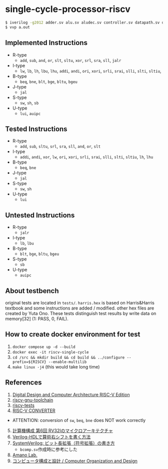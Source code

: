 # single-cycle-processor-riscv

```bash
$ iverilog -g2012 adder.sv alu.sv aludec.sv controller.sv datapath.sv dmem.sv extend.sv flopenr.sv flopr.sv imem.sv maindecoder.sv mux2.sv mux3.sv mux4.sv regfile.sv riscvsingle.sv testbench.sv top.sv bcomp.sv
$ vvp a.out
```

## Implemented Instructions
- R-type
  - `add`, `sub`, `and`, `or`, `slt`, `sltu`, `xor`, `srl`, `sra`, `sll`, `jalr`
- I-type
  - `lw`, `lb`, `lh`, `lbu`, `lhu`, `addi`, `andi`, `ori`, `xori`, `srli`, `srai`, `slli`, `slti`, `sltiu`,
- B-type
  - `beq`, `bne`, `blt`, `bge`, `bltu`, `bgeu`
- J-type
  - `jal`
- S-type
  - `sw`, `sh`, `sb`
- U-type
  - `lui`, `auipc`

## Tested Instructions
- R-type
  - `add`, `sub`, `sltu`, `srl`, `sra`, `sll`, `and`, `or`, `slt`
- I-type
  - `addi`, `andi`, `xor`, `lw`, `ori`, `xori`, `srli`, `srai`, `slli`, `slti`, `sltiu`, `lh`, `lhu`
- B-type
  - `beq`, `bne`
- J-type
  - `jal`
- S-type
  - `sw`, `sh`
- U-type
  - `lui`


## Untested Instructions
- R-type
  - `jalr`
- I-type
  - `lb`, `lbu`
- B-type
  - `blt`, `bge`, `bltu`, `bgeu`
- S-type
  - `sb`
- U-type
  - `auipc`

## About testbench
original tests are located in `tests/`.
`harris.hex` is based on Harris&Harris textbook and some instructions are added / modified.
other hex files are created by Yuta Ono.
These tests distinguish test results by write data on memory[32] (1: PASS, 0, FAIL).

## How to create docker environment for test
1. `docker compose up -d --build`
2. `docker exec -it riscv-single-cycle`
3. `cd /src && mkdir build && cd build && ../configure --prefix=${RISCV} --enable-multilib`
4. `make linux -j4` (this would take long time)

## References
1. [Digital Design and Computer Architecture RISC-V Edition](https://www.amazon.co.jp/Digital-Design-Computer-Architecture-RISC-V/dp/0128200642)
2. [riscv-gnu-toolchain](https://github.com/riscv-collab/riscv-gnu-toolchain)
3. [riscv-tests](https://github.com/riscv-software-src/riscv-tests)
4. [RISC-V CONVERTER](https://www.eg.bucknell.edu/~csci206/riscv-converter/index.html#)
  - ATTENTION: conversion of `sw`, `beq`, `bne` does NOT work correctly
5. [計算機構成 第6回 RV32Iのマイクロアーキテクチャ](https://www.am.ics.keio.ac.jp/parthenon/rvmicro.pdf)
6. [Verilog-HDLで算術右シフトを書く方法](https://hikalium.hatenablog.jp/entry/2017/07/10/091146)
7. [SystemVerilog: ビット長拡張（符号拡張）の書き方](https://nodamushi.hatenablog.com/entry/2018/12/03/233840)
   - `bcomp.sv`作成時に参考にした
8. [Amano Lab.](https://www.am.ics.keio.ac.jp/parthenon/)
9. [コンピュータ構成と設計 / Computer Organization and Design](https://yamin.cis.k.hosei.ac.jp/lectures/cod/)
